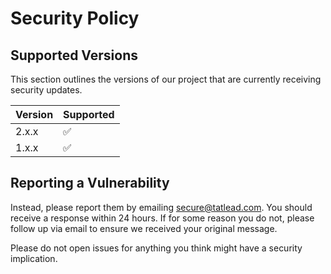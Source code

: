 # Security Policy

## Supported Versions

This section outlines the versions of our project that are currently receiving security updates.

| Version | Supported          |
| ------- | ------------------ |
| 2.x.x   | :white_check_mark: |
| 1.x.x   | :white_check_mark: |

## Reporting a Vulnerability

Instead, please report them by emailing [secure@tatlead.com](mailto:secure@tatlead.com).
You should receive a response within 24 hours. If for some reason you do not, please follow up via email to ensure we received your original message.

Please do not open issues for anything you think might have a security implication.
